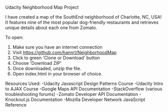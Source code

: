 Udacity Neighborhood Map Project

I have created a map of the SouthEnd neighborhood of Charlotte, NC, USA! It features nine of the most popular dog-friendly restaurants and retrieves unique details about each one from Zomato.

To open:
1) Make sure you have an internet connection
2) Visit https://github.com/hannrl/NeighborhoodMap
3) Click to green 'Clone or Download' button
4) Choose 'Download ZIP'
5) Once downloaded, unzip the file.
6) Open index.html in your browser of choice.


Resources Used:
-Udacity Javascript Design Patterns Course
-Udacity Intro to AJAX Course
-Google Maps API Documentation
-StackOverflow (various troubleshooting forums)
-Zomato Developer API Documentation
-Knockout.js Documentation
-Mozilla Developer Network JavaScript Reference